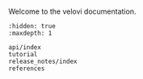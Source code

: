 ```{include} ../README.md

```

Welcome to the velovi documentation.

```{toctree}
:hidden: true
:maxdepth: 1

api/index
tutorial
release_notes/index
references
```
